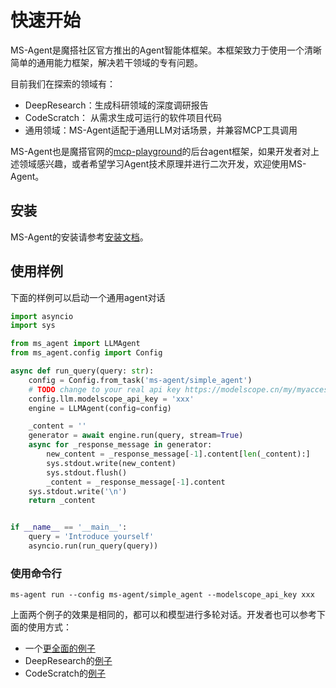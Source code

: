 # 快速开始

MS-Agent是魔搭社区官方推出的Agent智能体框架。本框架致力于使用一个清晰简单的通用能力框架，解决若干领域的专有问题。

目前我们在探索的领域有：

- DeepResearch：生成科研领域的深度调研报告
- CodeScratch： 从需求生成可运行的软件项目代码
- 通用领域：MS-Agent适配于通用LLM对话场景，并兼容MCP工具调用

MS-Agent也是魔搭官网的[mcp-playground](https://modelscope.cn/mcp/playground)的后台agent框架，如果开发者对上述领域感兴趣，或者希望学习Agent技术原理并进行二次开发，欢迎使用MS-Agent。

## 安装

MS-Agent的安装请参考[安装文档](./MS-Agent安装.md)。

## 使用样例


下面的样例可以启动一个通用agent对话
```python
import asyncio
import sys

from ms_agent import LLMAgent
from ms_agent.config import Config

async def run_query(query: str):
    config = Config.from_task('ms-agent/simple_agent')
    # TODO change to your real api key https://modelscope.cn/my/myaccesstoken
    config.llm.modelscope_api_key = 'xxx'
    engine = LLMAgent(config=config)

    _content = ''
    generator = await engine.run(query, stream=True)
    async for _response_message in generator:
        new_content = _response_message[-1].content[len(_content):]
        sys.stdout.write(new_content)
        sys.stdout.flush()
        _content = _response_message[-1].content
    sys.stdout.write('\n')
    return _content


if __name__ == '__main__':
    query = 'Introduce yourself'
    asyncio.run(run_query(query))
```

### 使用命令行

```shell
ms-agent run --config ms-agent/simple_agent --modelscope_api_key xxx
```

上面两个例子的效果是相同的，都可以和模型进行多轮对话。开发者也可以参考下面的使用方式：

- 一个[更全面的例子](https://github.com/modelscope/ms-agent/tree/main/examples)
- DeepResearch的[例子](https://github.com/modelscope/ms-agent/tree/main/projects/deep_research)
- CodeScratch的[例子](https://github.com/modelscope/ms-agent/blob/main/projects/code_scratch/README.md)